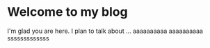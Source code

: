 # Welcome to my blog

I'm glad you are here. I plan to talk about ...
aaaaaaaaaa
aaaaaaaaaa
sssssssssssss
